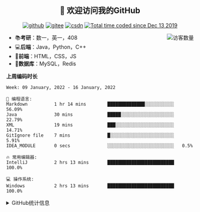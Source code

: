 <h2 align="center">👋 欢迎访问我的GitHub</h2>
<p align="center">
  <a href="https://github.com/eternidad33"><img src="https://img.shields.io/badge/GitHub-ff79c6" alt="github"></a>
  <a href="https://gitee.com/eternidad33"><img src="https://img.shields.io/badge/Gitee-fe7300" alt="gitee"></a>
  <a href="https://blog.csdn.net/qq_42907802"><img src="https://img.shields.io/badge/CSDN-cf000e" alt="csdn"></a>
  <a href="https://wakatime.com/@Tian"><img src="https://wakatime.com/badge/user/938325ad-aa1b-4e8a-8efd-04fff7660bd5.svg" alt="Total time coded since Dec 13 2019" /></a>
</p>

<img align='right' src="https://profile-counter.glitch.me/eternidad33/count.svg" alt="访客数量"/>

- 📚**考研**：数一，英一，408
- 💻**后端**：Java，Python，C++
- 📝**前端**：HTML，CSS，JS
- 💼**数据库**：MySQL，Redis

**上周编码时长**  

<!--START_SECTION:waka-->
```text
Week: 09 January, 2022 - 16 January, 2022

💬 编程语言: 
Markdown          1 hr 14 mins        ██████████████░░░░░░░░░░░   56.09% 
Java              30 mins             █████░░░░░░░░░░░░░░░░░░░░   22.79% 
XML               19 mins             ███░░░░░░░░░░░░░░░░░░░░░░   14.71% 
GitIgnore file    7 mins              █░░░░░░░░░░░░░░░░░░░░░░░░   5.91% 
IDEA_MODULE       0 secs              ░░░░░░░░░░░░░░░░░░░░░░░░░   0.5%

🔥 常用编辑器: 
IntelliJ          2 hrs 13 mins       █████████████████████████   100.0%

💻 操作系统: 
Windows           2 hrs 13 mins       █████████████████████████   100.0%

```


<!--END_SECTION:waka-->

<details>
<summary>GitHub统计信息</summary>

<br/>

> 动态太少，不好意思展示
> 
> 下面的GitHub统计信息是来自于[github-readme-stats](https://github.com/anuraghazra/github-readme-stats)项目，里边有[中文文档](https://github.com/anuraghazra/github-readme-stats/blob/master/readme_cn.md)

<a href="https://github.com/eternidad33/eternidad33">
  <img align="center" src="https://github-readme-stats.anuraghazra1.vercel.app/api?username=eternidad33&show_icons=true" />
</a>
</details>


